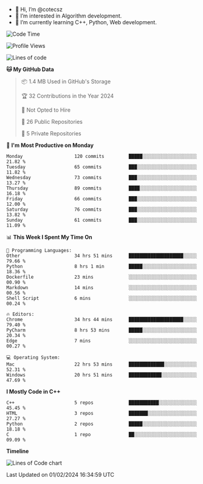 - 👋 Hi, I’m @cotecsz
- 👀 I’m interested in Algorithm development.
- 🌱 I’m currently learning C++, Python, Web development.

<!---
cotecsz/cotecsz is a ✨ special ✨ repository because its `README.md` (this file) appears on your GitHub profile.
You can click the Preview link to take a look at your changes.
--->

<!--START_SECTION:waka-->
![Code Time](http://img.shields.io/badge/Code%20Time-470%20hrs%2036%20mins-blue)

![Profile Views](http://img.shields.io/badge/Profile%20Views-1-blue)

![Lines of code](https://img.shields.io/badge/From%20Hello%20World%20I%27ve%20Written-1.2%20million%20lines%20of%20code-blue)

**🐱 My GitHub Data** 

> 📦 1.4 MB Used in GitHub's Storage 
 > 
> 🏆 32 Contributions in the Year 2024
 > 
> 🚫 Not Opted to Hire
 > 
> 📜 26 Public Repositories 
 > 
> 🔑 5 Private Repositories 
 > 
📅 **I'm Most Productive on Monday** 

```text
Monday                   120 commits         █████░░░░░░░░░░░░░░░░░░░░   21.82 % 
Tuesday                  65 commits          ███░░░░░░░░░░░░░░░░░░░░░░   11.82 % 
Wednesday                73 commits          ███░░░░░░░░░░░░░░░░░░░░░░   13.27 % 
Thursday                 89 commits          ████░░░░░░░░░░░░░░░░░░░░░   16.18 % 
Friday                   66 commits          ███░░░░░░░░░░░░░░░░░░░░░░   12.00 % 
Saturday                 76 commits          ███░░░░░░░░░░░░░░░░░░░░░░   13.82 % 
Sunday                   61 commits          ███░░░░░░░░░░░░░░░░░░░░░░   11.09 % 
```


📊 **This Week I Spent My Time On** 

```text
💬 Programming Languages: 
Other                    34 hrs 51 mins      ████████████████████░░░░░   79.66 % 
Python                   8 hrs 1 min         █████░░░░░░░░░░░░░░░░░░░░   18.36 % 
Dockerfile               23 mins             ░░░░░░░░░░░░░░░░░░░░░░░░░   00.90 % 
Markdown                 14 mins             ░░░░░░░░░░░░░░░░░░░░░░░░░   00.56 % 
Shell Script             6 mins              ░░░░░░░░░░░░░░░░░░░░░░░░░   00.24 % 

🔥 Editors: 
Chrome                   34 hrs 44 mins      ████████████████████░░░░░   79.40 % 
PyCharm                  8 hrs 53 mins       █████░░░░░░░░░░░░░░░░░░░░   20.34 % 
Edge                     7 mins              ░░░░░░░░░░░░░░░░░░░░░░░░░   00.27 % 

💻 Operating System: 
Mac                      22 hrs 53 mins      █████████████░░░░░░░░░░░░   52.31 % 
Windows                  20 hrs 51 mins      ████████████░░░░░░░░░░░░░   47.69 % 
```

**I Mostly Code in C++** 

```text
C++                      5 repos             ███████████░░░░░░░░░░░░░░   45.45 % 
HTML                     3 repos             ███████░░░░░░░░░░░░░░░░░░   27.27 % 
Python                   2 repos             █████░░░░░░░░░░░░░░░░░░░░   18.18 % 
C                        1 repo              ██░░░░░░░░░░░░░░░░░░░░░░░   09.09 % 
```



**Timeline**

![Lines of Code chart](https://raw.githubusercontent.com/cotecsz/cotecsz/master/assets/bar_graph.png)


 Last Updated on 01/02/2024 16:34:59 UTC
<!--END_SECTION:waka-->
